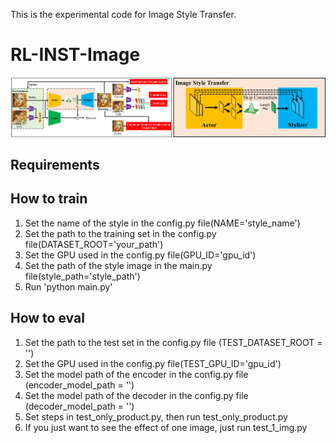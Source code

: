 This is the experimental code for Image Style Transfer.

# RL-INST-Image

![/figures/imgpng](./figures/img.png)

## Requirements

## How to train

1. Set the name of the style in the config.py file(NAME='style_name')
2. Set the path to the training set in the config.py file(DATASET_ROOT='your_path')
3. Set the GPU used in the config.py file(GPU_ID='gpu_id')
4. Set the path of the style image in the main.py file(style_path='style_path')
5. Run 'python main.py'

## How to eval

1. Set the path to the test set in the config.py file (TEST_DATASET_ROOT = '')
2. Set the GPU used in the config.py file(TEST_GPU_ID='gpu_id')
3. Set the model path of the encoder in the config.py file (encoder_model_path = '')
4. Set the model path of the decoder in the config.py file (decoder_model_path = '')
5. Set steps in test_only_product.py, then run test_only_product.py
6. If you just want to see the effect of one image, just run test_1_img.py
